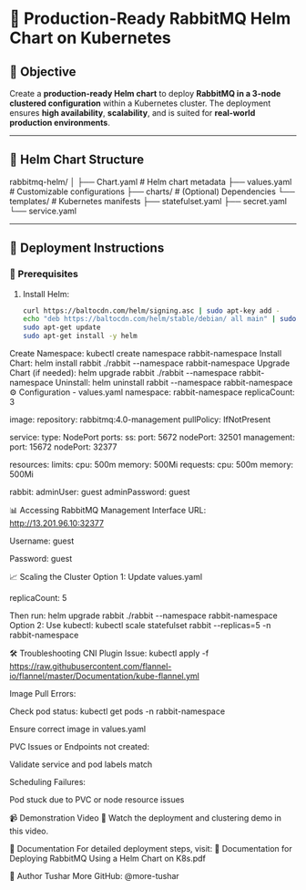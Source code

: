 # 🐰 Production-Ready RabbitMQ Helm Chart on Kubernetes

## 🎯 Objective

Create a **production-ready Helm chart** to deploy **RabbitMQ in a 3-node clustered configuration** within a Kubernetes cluster. The deployment ensures **high availability**, **scalability**, and is suited for **real-world production environments**.

---

## 📁 Helm Chart Structure

rabbitmq-helm/ │ ├── Chart.yaml # Helm chart metadata ├── values.yaml # Customizable configurations ├── charts/ # (Optional) Dependencies └── templates/ # Kubernetes manifests ├── statefulset.yaml ├── secret.yaml └── service.yaml

---

## 🚀 Deployment Instructions

### 🧰 Prerequisites

1. Install Helm:
   ```bash
   curl https://baltocdn.com/helm/signing.asc | sudo apt-key add -
   echo "deb https://baltocdn.com/helm/stable/debian/ all main" | sudo tee /etc/apt/sources.list.d/helm-stable-debian.list
   sudo apt-get update
   sudo apt-get install -y helm

Create Namespace:
kubectl create namespace rabbit-namespace
Install Chart:
helm install rabbit ./rabbit --namespace rabbit-namespace
Upgrade Chart (if needed):
helm upgrade rabbit ./rabbit --namespace rabbit-namespace
Uninstall:
helm uninstall rabbit --namespace rabbit-namespace
⚙️ Configuration - values.yaml
namespace: rabbit-namespace
replicaCount: 3

image:
  repository: rabbitmq:4.0-management
  pullPolicy: IfNotPresent

service:
  type: NodePort
  ports:
    ss:
      port: 5672
      nodePort: 32501
    management:
      port: 15672
      nodePort: 32377

resources:
  limits:
    cpu: 500m
    memory: 500Mi
  requests:
    cpu: 500m
    memory: 500Mi

rabbit:
  adminUser: guest
  adminPassword: guest

📊 Accessing RabbitMQ Management Interface
URL: http://13.201.96.10:32377

Username: guest

Password: guest

📈 Scaling the Cluster
Option 1: Update values.yaml

replicaCount: 5

Then run:
helm upgrade rabbit ./rabbit --namespace rabbit-namespace
Option 2: Use kubectl:
kubectl scale statefulset rabbit --replicas=5 -n rabbit-namespace

🛠️ Troubleshooting
CNI Plugin Issue:
kubectl apply -f https://raw.githubusercontent.com/flannel-io/flannel/master/Documentation/kube-flannel.yml

Image Pull Errors:

Check pod status: kubectl get pods -n rabbit-namespace

Ensure correct image in values.yaml

PVC Issues or Endpoints not created:

Validate service and pod labels match

Scheduling Failures:

Pod stuck due to PVC or node resource issues

📹 Demonstration Video
🎥 Watch the deployment and clustering demo in this video.

📄 Documentation
For detailed deployment steps, visit:
📘 Documentation for Deploying RabbitMQ Using a Helm Chart on K8s.pdf

🙌 Author
Tushar More
GitHub: @more-tushar
